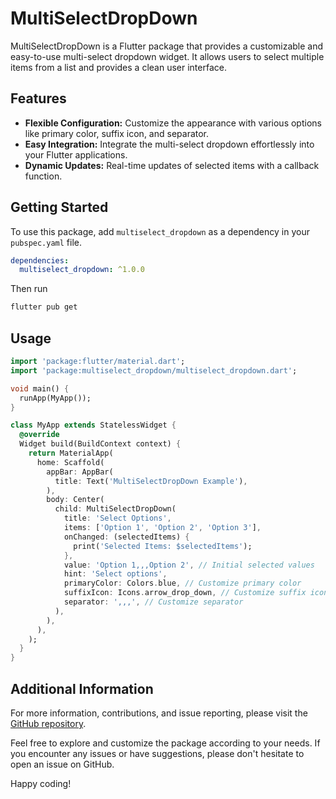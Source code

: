 # MultiSelectDropDown

MultiSelectDropDown is a Flutter package that provides a customizable and easy-to-use multi-select dropdown widget. It allows users to select multiple items from a list and provides a clean user interface.

## Features

- **Flexible Configuration:** Customize the appearance with various options like primary color, suffix icon, and separator.
- **Easy Integration:** Integrate the multi-select dropdown effortlessly into your Flutter applications.
- **Dynamic Updates:** Real-time updates of selected items with a callback function.

## Getting Started

To use this package, add `multiselect_dropdown` as a dependency in your `pubspec.yaml` file.

```yaml
dependencies:
  multiselect_dropdown: ^1.0.0
```

Then run

```bash
flutter pub get
```

## Usage

```dart
import 'package:flutter/material.dart';
import 'package:multiselect_dropdown/multiselect_dropdown.dart';

void main() {
  runApp(MyApp());
}

class MyApp extends StatelessWidget {
  @override
  Widget build(BuildContext context) {
    return MaterialApp(
      home: Scaffold(
        appBar: AppBar(
          title: Text('MultiSelectDropDown Example'),
        ),
        body: Center(
          child: MultiSelectDropDown(
            title: 'Select Options',
            items: ['Option 1', 'Option 2', 'Option 3'],
            onChanged: (selectedItems) {
              print('Selected Items: $selectedItems');
            },
            value: 'Option 1,,,Option 2', // Initial selected values
            hint: 'Select options',
            primaryColor: Colors.blue, // Customize primary color
            suffixIcon: Icons.arrow_drop_down, // Customize suffix icon
            separator: ',,,', // Customize separator
          ),
        ),
      ),
    );
  }
}
```

## Additional Information

For more information, contributions, and issue reporting, please visit the [GitHub repository]("https://github.com/yuvrajgrover6/multiselect_dropdown").

Feel free to explore and customize the package according to your needs. If you encounter any issues or have suggestions, please don't hesitate to open an issue on GitHub.

Happy coding!

